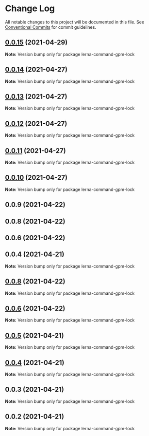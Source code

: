 # Change Log

All notable changes to this project will be documented in this file.
See [Conventional Commits](https://conventionalcommits.org) for commit guidelines.

## [0.0.15](https://github.com/imcuttle/lerna-commands/compare/lerna-command-gpm-lock@0.0.14...lerna-command-gpm-lock@0.0.15) (2021-04-29)

**Note:** Version bump only for package lerna-command-gpm-lock





## [0.0.14](https://github.com/imcuttle/lerna-commands/compare/lerna-command-gpm-lock@0.0.13...lerna-command-gpm-lock@0.0.14) (2021-04-27)

**Note:** Version bump only for package lerna-command-gpm-lock





## [0.0.13](https://github.com/imcuttle/lerna-commands/compare/lerna-command-gpm-lock@0.0.12...lerna-command-gpm-lock@0.0.13) (2021-04-27)

**Note:** Version bump only for package lerna-command-gpm-lock





## [0.0.12](https://github.com/imcuttle/lerna-commands/compare/lerna-command-gpm-lock@0.0.11...lerna-command-gpm-lock@0.0.12) (2021-04-27)

**Note:** Version bump only for package lerna-command-gpm-lock





## [0.0.11](https://github.com/imcuttle/lerna-commands/compare/lerna-command-gpm-lock@0.0.10...lerna-command-gpm-lock@0.0.11) (2021-04-27)

**Note:** Version bump only for package lerna-command-gpm-lock





## [0.0.10](https://github.com/imcuttle/lerna-commands/compare/lerna-command-gpm-lock@0.0.9...lerna-command-gpm-lock@0.0.10) (2021-04-27)

**Note:** Version bump only for package lerna-command-gpm-lock





## 0.0.9 (2021-04-22)



## 0.0.8 (2021-04-22)



## 0.0.6 (2021-04-22)



## 0.0.4 (2021-04-21)

**Note:** Version bump only for package lerna-command-gpm-lock





## [0.0.8](https://github.com/imcuttle/lerna-commands/compare/v0.0.6...v0.0.8) (2021-04-22)

**Note:** Version bump only for package lerna-command-gpm-lock





## [0.0.6](https://github.com/imcuttle/lerna-commands/compare/v0.0.5...v0.0.6) (2021-04-22)

**Note:** Version bump only for package lerna-command-gpm-lock





## [0.0.5](https://github.com/imcuttle/lerna-commands/compare/v0.0.4...v0.0.5) (2021-04-21)

**Note:** Version bump only for package lerna-command-gpm-lock





## [0.0.4](https://github.com/imcuttle/lerna-commands/compare/v0.0.3...v0.0.4) (2021-04-21)

**Note:** Version bump only for package lerna-command-gpm-lock





## 0.0.3 (2021-04-21)

**Note:** Version bump only for package lerna-command-gpm-lock





## 0.0.2 (2021-04-21)

**Note:** Version bump only for package lerna-command-gpm-lock

